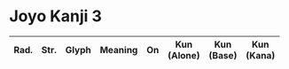 
# Joyo Kanji 3

| Rad. | Str. | Glyph | Meaning | On  | Kun<br>(Alone) | Kun<br>(Base) | Kun<br>(Kana) |
| :--: | :--: | :---: | :-----: | :-: | :------------: | :-----------: | :-----------: |
